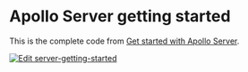 # Apollo Server getting started

This is the complete code from [Get started with Apollo Server](https://www.apollographql.com/docs/apollo-server/getting-started/).

<a href="https://codesandbox.io/s/github/apollographql/docs-examples/tree/main/server-getting-started?fontsize=14&hidenavigation=1&theme=dark">
  <img alt="Edit server-getting-started" src="https://codesandbox.io/static/img/play-codesandbox.svg">
</a>
